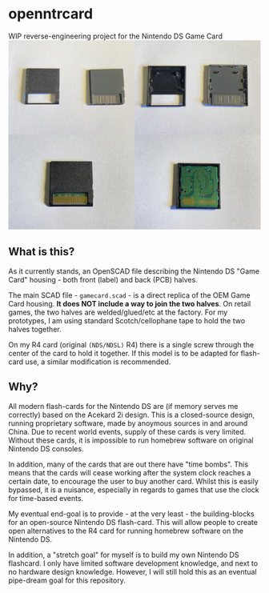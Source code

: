 # openntrcard
WIP reverse-engineering project for the Nintendo DS Game Card
![OpenNTRCard](pics/openntrcard.png)

## What is this?
As it currently stands, an OpenSCAD file describing the Nintendo DS "Game Card" housing - both front (label) and back (PCB) halves.

The main SCAD file - `gamecard.scad` - is a direct replica of the OEM Game Card housing.
**It does NOT include a way to join the two halves**. On retail games, the two halves are welded/glued/etc at the factory.
For my prototypes, I am using standard Scotch/cellophane tape to hold the two halves together.

On my R4 card (original `(NDS/NDSL)` R4) there is a single screw through the center of the card to hold it together.
If this model is to be adapted for flash-card use, a similar modification is recommended.

## Why?
All modern flash-cards for the Nintendo DS are (if memory serves me correctly) based on the Acekard 2i design. 
This is a closed-source design, running proprietary software, made by anoymous sources in and around China.
Due to recent world events, supply of these cards is very limited.
Without these cards, it is impossible to run homebrew software on original Nintendo DS consoles.

In addition, many of the cards that are out there have "time bombs".
This means that the cards will cease working after the system clock reaches a certain date,
to encourage the user to buy another card.
Whilst this is easily bypassed, it is a nuisance, especially in regards to games that use the clock for time-based events.

My eventual end-goal is to provide - at the very least - the building-blocks for an open-source Nintendo DS flash-card.
This will allow people to create open alternatives to the R4 card for running homebrew software on the Nintendo DS.

In addition, a "stretch goal" for myself is to build my own Nintendo DS flashcard.
I only have limited software development knowledge, and next to no hardware design knowledge.
However, I will still hold this as an eventual pipe-dream goal for this repository.
